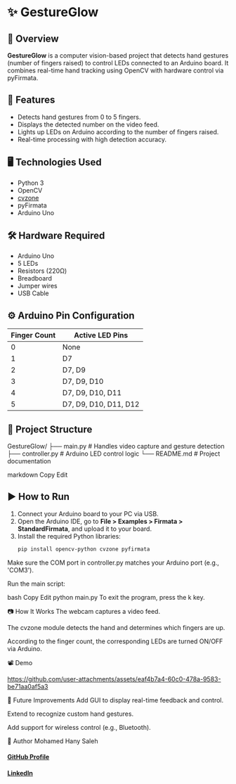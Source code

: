 # ✨ GestureGlow

## 📌 Overview
**GestureGlow** is a computer vision-based project that detects hand gestures (number of fingers raised) to control LEDs connected to an Arduino board. It combines real-time hand tracking using OpenCV with hardware control via pyFirmata.

## 🎯 Features
- Detects hand gestures from 0 to 5 fingers.
- Displays the detected number on the video feed.
- Lights up LEDs on Arduino according to the number of fingers raised.
- Real-time processing with high detection accuracy.

## 🖥️ Technologies Used
- Python 3
- OpenCV
- [cvzone](https://github.com/cvzone/cvzone)
- pyFirmata
- Arduino Uno

## 🛠️ Hardware Required
- Arduino Uno
- 5 LEDs
- Resistors (220Ω)
- Breadboard
- Jumper wires
- USB Cable

## ⚙️ Arduino Pin Configuration
| Finger Count | Active LED Pins |
|--------------|-----------------|
| 0            | None            |
| 1            | D7              |
| 2            | D7, D9          |
| 3            | D7, D9, D10     |
| 4            | D7, D9, D10, D11|
| 5            | D7, D9, D10, D11, D12 |

## 📂 Project Structure
GestureGlow/ ├── main.py # Handles video capture and gesture detection ├── controller.py # Arduino LED control logic └── README.md # Project documentation

markdown
Copy
Edit

## ▶️ How to Run
1. Connect your Arduino board to your PC via USB.
2. Open the Arduino IDE, go to **File > Examples > Firmata > StandardFirmata**, and upload it to your board.
3. Install the required Python libraries:
   ```bash
   pip install opencv-python cvzone pyfirmata
Make sure the COM port in controller.py matches your Arduino port (e.g., 'COM3').

Run the main script:

bash
Copy
Edit
python main.py
To exit the program, press the k key.

📷 How It Works
The webcam captures a video feed.

The cvzone module detects the hand and determines which fingers are up.

According to the finger count, the corresponding LEDs are turned ON/OFF via Arduino.

📽️ Demo

https://github.com/user-attachments/assets/eaf4b7a4-60c0-478a-9583-be71aa0af5a3



🔮 Future Improvements
Add GUI to display real-time feedback and control.

Extend to recognize custom hand gestures.

Add support for wireless control (e.g., Bluetooth).

🧠 Author
Mohamed Hany Saleh
#### [GitHub Profile](https://github.com/Mohamed-Hany-Saleh)
#### [LinkedIn](https://www.linkedin.com/in/mohammad-hany12/)
